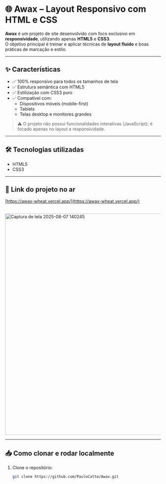 # 🌐 Awax – Layout Responsivo com HTML e CSS

**Awax** é um projeto de site desenvolvido com foco exclusivo em **responsividade**, utilizando apenas **HTML5** e **CSS3**.  
O objetivo principal é treinar e aplicar técnicas de **layout fluido** e boas práticas de marcação e estilo.

---

## ✨ Características

- ✅ 100% responsivo para todos os tamanhos de tela  
- ✅ Estrutura semântica com HTML5  
- ✅ Estilização com CSS3 puro  
- ✅ Compatível com:  
  - Dispositivos móveis (mobile-first)  
  - Tablets  
  - Telas desktop e monitores grandes  

> ⚠️ O projeto não possui funcionalidades interativas (JavaScript); é focado apenas no layout e responsividade.

---

## 🛠 Tecnologias utilizadas

- HTML5  
- CSS3  

---

## 🚀 Link do projeto no ar

[https://awax-wheat.vercel.app/](https://awax-wheat.vercel.app/)

<br>
<img width="1257" height="718" alt="Captura de tela 2025-08-07 140245" src="https://github.com/user-attachments/assets/3412af13-b266-41d8-9aad-b877696bdcc2" />




---

## 📥 Como clonar e rodar localmente

1. Clone o repositório:  
   ```bash
   git clone https://github.com/PauloCatto/Awax.git
